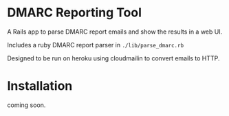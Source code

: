 # DMARC Reporting Tool

A Rails app to parse DMARC report emails and show the results in a web UI.

Includes a ruby DMARC report parser in `./lib/parse_dmarc.rb`


Designed to be run on heroku using cloudmailin to convert emails to HTTP.


# Installation

coming soon.
